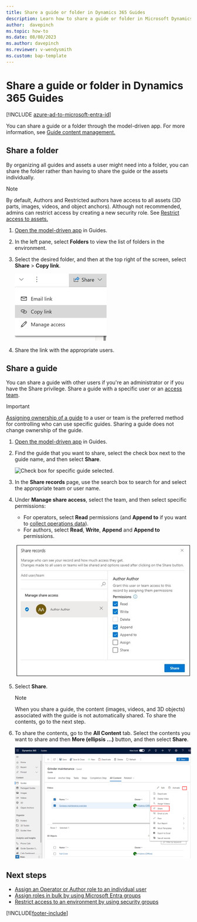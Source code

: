 ```yaml
---
title: Share a guide or folder in Dynamics 365 Guides
description: Learn how to share a guide or folder in Microsoft Dynamics 365 Guides by using an access team.
author:  davepinch
ms.topic: how-to
ms.date: 08/08/2023
ms.author: davepinch
ms.reviewer: v-wendysmith
ms.custom: bap-template
---
```


# Share a guide or folder in Dynamics 365 Guides

[!INCLUDE [azure-ad-to-microsoft-entra-id](../includes/azure-ad-to-microsoft-entra-id.md)]

You can share a guide or a folder through the model-driven app. For more information, see [Guide content management.](admin-content-mgmt.md)

## Share a folder

By organizing all guides and assets a user might need into a folder, you can share the folder rather than having to share the guide or the assets individually.

> [!NOTE]
> By default, Authors and Restricted authors have access to all assets (3D parts, images, videos, and object anchors). Although not recommended, admins can restrict access by creating a new security role. See [Restrict access to assets.](admin-restrict-access-assets.md)

1. [Open the model-driven app](open-model-driven-app.md) in Guides.

1. In the left pane, select **Folders** to view the list of folders in the environment.

1. Select the desired folder, and then at the top right of the screen, select **Share** > **Copy link**.

    ![Share and copy link screenshot.](media/share-folder.png "Share and copy link screenshot")

1. Share the link with the appropriate users.

## Share a guide

You can share a guide with other users if you're an administrator or if you have the Share privilege. Share a guide with a specific user or an [access team](admin-access-teams.md).

> [!IMPORTANT]
> [Assigning ownership of a guide](admin-access-assign.md) to a user or team is the preferred method for controlling who can use specific guides. Sharing a guide does not change ownership of the guide.

1. [Open the model-driven app](open-model-driven-app.md) in Guides.

1. Find the guide that you want to share, select the check box next to the guide name, and then select **Share**.

    ![Check box for specific guide selected.](media/access-teams-19.PNG "Check box for specific guide selected")

1. In the **Share records** page, use the search box to search for and select the appropriate team or user name.

1. Under **Manage share access**, select the team, and then select specific permissions:

   - For operators, select **Read** permissions (and **Append to** if you want to [collect operations data](analytics-overview.md)).
   - For authors, select **Read**, **Write**, **Append** and **Append to** permissions.

    ![Screen shot of Manage share section.](media/manage-share-access.jpg "Screen shot of Manage share section")

1. Select **Share**.

   > [!NOTE]
   > When you share a guide, the content (images, videos, and 3D objects) associated with the guide is not automatically shared. To share the contents, go to the next step.

1. To share the contents, go to the **All Content** tab. Select the contents you want to share and then **More (ellipsis ...)** button, and then select **Share**.

   ![Screenshot of All Content tab in the Guides model-driven app.](media/mda-all-content-tab.PNG "Screenshot of All Content tab in the Guides model-driven app") 

## Next steps

- [Assign an Operator or Author role to an individual user](assign-role.md)
- [Assign roles in bulk by using Microsoft Entra groups](admin-assign-role-groups.md)
- [Restrict access to an environment by using security groups](admin-security.md)

[!INCLUDE[footer-include](../includes/footer-banner.md)]
